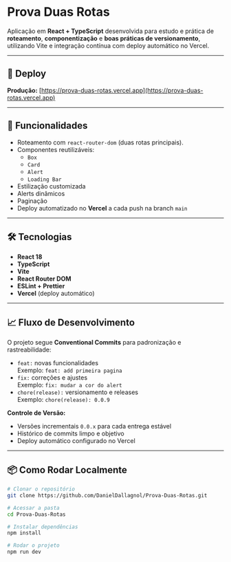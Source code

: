 # Prova Duas Rotas

Aplicação em **React + TypeScript** desenvolvida para estudo e prática de **roteamento**, **componentização** e **boas práticas de versionamento**, utilizando Vite e integração contínua com deploy automático no Vercel.

---

## 🚀 Deploy
**Produção:** [https://prova-duas-rotas.vercel.app](https://prova-duas-rotas.vercel.app)

---

## 📌 Funcionalidades
- Roteamento com `react-router-dom` (duas rotas principais).
- Componentes reutilizáveis:
  - `Box`
  - `Card`
  - `Alert`
  - `Loading Bar`
- Estilização customizada
- Alerts dinâmicos
- Paginação
- Deploy automatizado no **Vercel** a cada push na branch `main`

---

## 🛠 Tecnologias
- **React 18**
- **TypeScript**
- **Vite**
- **React Router DOM**
- **ESLint + Prettier**
- **Vercel** (deploy automático)



---

## 📈 Fluxo de Desenvolvimento
O projeto segue **Conventional Commits** para padronização e rastreabilidade:

- `feat:` novas funcionalidades  
  Exemplo: `feat: add primeira pagina`
- `fix:` correções e ajustes  
  Exemplo: `fix: mudar a cor do alert`
- `chore(release):` versionamento e releases  
  Exemplo: `chore(release): 0.0.9`

**Controle de Versão:**  
- Versões incrementais `0.0.x` para cada entrega estável
- Histórico de commits limpo e objetivo
- Deploy automático configurado no Vercel

---

## 📦 Como Rodar Localmente
```bash
# Clonar o repositório
git clone https://github.com/DanielDallagnol/Prova-Duas-Rotas.git

# Acessar a pasta
cd Prova-Duas-Rotas

# Instalar dependências
npm install

# Rodar o projeto
npm run dev
